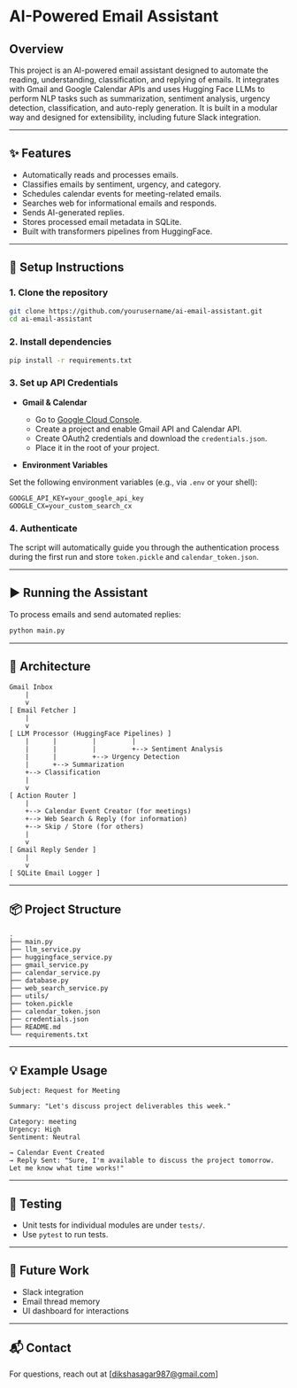 # AI-Powered Email Assistant

## Overview

This project is an AI-powered email assistant designed to automate the reading, understanding, classification, and replying of emails. It integrates with Gmail and Google Calendar APIs and uses Hugging Face LLMs to perform NLP tasks such as summarization, sentiment analysis, urgency detection, classification, and auto-reply generation. It is built in a modular way and designed for extensibility, including future Slack integration.

---

## ✨ Features

- Automatically reads and processes emails.
- Classifies emails by sentiment, urgency, and category.
- Schedules calendar events for meeting-related emails.
- Searches web for informational emails and responds.
- Sends AI-generated replies.
- Stores processed email metadata in SQLite.
- Built with transformers pipelines from HuggingFace.

---

## 🔧 Setup Instructions

### 1. Clone the repository

```bash
git clone https://github.com/yourusername/ai-email-assistant.git
cd ai-email-assistant
```

### 2. Install dependencies

```bash
pip install -r requirements.txt
```

### 3. Set up API Credentials

- **Gmail & Calendar**
  - Go to [Google Cloud Console](https://console.cloud.google.com/).
  - Create a project and enable Gmail API and Calendar API.
  - Create OAuth2 credentials and download the `credentials.json`.
  - Place it in the root of your project.

- **Environment Variables**

Set the following environment variables (e.g., via `.env` or your shell):

```
GOOGLE_API_KEY=your_google_api_key
GOOGLE_CX=your_custom_search_cx
```

### 4. Authenticate

The script will automatically guide you through the authentication process during the first run and store `token.pickle` and `calendar_token.json`.

---

## ▶️ Running the Assistant

To process emails and send automated replies:

```bash
python main.py
```

---

## 🧠 Architecture

```
Gmail Inbox
    |
    v
[ Email Fetcher ]
    |
    v
[ LLM Processor (HuggingFace Pipelines) ]
    |      |         |         |
    |      |         |         +--> Sentiment Analysis
    |      |         +--> Urgency Detection
    |      +--> Summarization
    +--> Classification
    |
    v
[ Action Router ]
    |
    +--> Calendar Event Creator (for meetings)
    +--> Web Search & Reply (for information)
    +--> Skip / Store (for others)
    |
    v
[ Gmail Reply Sender ]
    |
    v
[ SQLite Email Logger ]
```

---

## 📦 Project Structure

```
.
├── main.py
├── llm_service.py
├── huggingface_service.py
├── gmail_service.py
├── calendar_service.py
├── database.py
├── web_search_service.py
├── utils/
├── token.pickle
├── calendar_token.json
├── credentials.json
├── README.md
└── requirements.txt
```

---

## 💡 Example Usage

```
Subject: Request for Meeting

Summary: "Let's discuss project deliverables this week."

Category: meeting
Urgency: High
Sentiment: Neutral

→ Calendar Event Created
→ Reply Sent: "Sure, I'm available to discuss the project tomorrow. Let me know what time works!"
```

---

## 🧪 Testing

- Unit tests for individual modules are under `tests/`.
- Use `pytest` to run tests.

---

## 🧩 Future Work

- Slack integration
- Email thread memory
- UI dashboard for interactions

---

## 📬 Contact

For questions, reach out at [dikshasagar987@gmail.com]